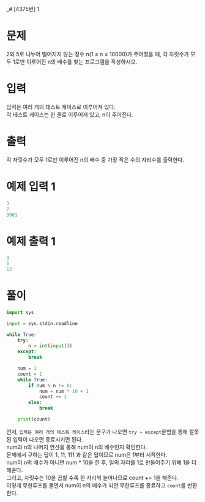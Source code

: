_# [4375번] 1

# 문제
2와 5로 나누어 떨어지지 않는 정수 n(1 ≤ n ≤ 10000)가 주어졌을 때, 
각 자릿수가 모두 1로만 이루어진 n의 배수를 찾는 프로그램을 작성하시오.  

# 입력
입력은 여러 개의 테스트 케이스로 이루어져 있다.  
각 테스트 케이스는 한 줄로 이루어져 있고, n이 주어진다.  

# 출력
각 자릿수가 모두 1로만 이루어진 n의 배수 중 가장 작은 수의 자리수를 출력한다.  

# 예제 입력 1
```python
3
7
9901
```  

# 예제 출력 1
```python
3
6
12
```

# 풀이
```python
import sys

input = sys.stdin.readline

while True:
    try:
        n = int(input())  
    except:
        break

    num = 1
    count = 1
    while True:
        if num % n != 0:
            num = num * 10 + 1
            count += 1
        else:
            break

    print(count)
```  
먼저, `입력은 여러 개의 테스트 케이스`라는 문구가 나오면 `try ~ except`문법을 통해 잘못된 입력이 나오면 종료시키면 된다.  
num과 n의 나머지 연산을 통해 num이 n의 배수인지 확인한다.  
문제에서 구하는 답이 1, 11, 111 과 같은 답이므로 num은 1부터 시작한다.  
num이 n의 배수가 아니면 num * 10을 한 후, 일의 자리를 1로 만들어주기 위해 1을 더해준다.  
그리고, 자릿수는 10을 곱할 수록 한 자리씩 늘어나므로 count += 1을 해준다.  
이렇게 무한루프를 돌면서 num이 n의 배수가 되면 무한루프를 종료하고 `count`를 반환한다.  